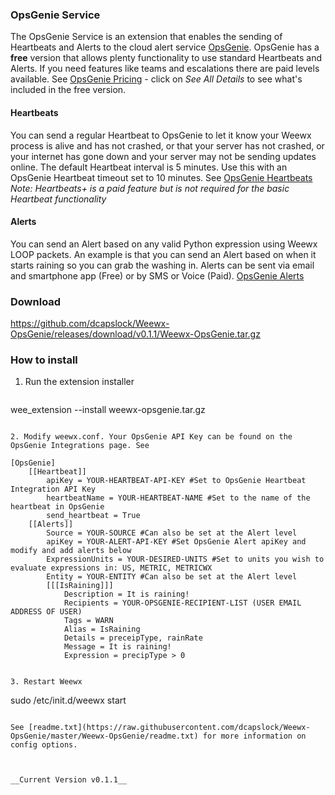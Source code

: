 ### OpsGenie Service

The OpsGenie Service is an extension that enables the sending of Heartbeats and Alerts to the cloud alert service [OpsGenie](https://www.opsgenie.com). OpsGenie has a __free__ version that allows plenty functionality to use standard Heartbeats and Alerts. If you need features like teams and escalations there are paid levels available. See [OpsGenie Pricing](https://www.opsgenie.com/pricing) - click on _See All Details_ to see what's included in the free version.

#### Heartbeats
You can send a regular Heartbeat to OpsGenie to let it know your Weewx process is alive and has not crashed, or that your server has not crashed, or your internet has gone down and your server may not be sending updates online. The default Heartbeat interval is 5 minutes. Use this with an OpsGenie Heartbeat timeout set to 10 minutes. See [OpsGenie Heartbeats](https://www.opsgenie.com/docs/miscellaneous/heartbeat-monitoring) _Note: Heartbeats+ is a paid feature but is not required for the basic Heartbeat functionality_

#### Alerts
You can send an Alert based on any valid Python expression using Weewx LOOP packets. An example is that you can send an Alert based on when it starts raining so you can grab the washing in. Alerts can be sent via email and smartphone app (Free) or by SMS or Voice (Paid). [OpsGenie Alerts](https://www.opsgenie.com/docs/getting-started/overview)

### Download
<https://github.com/dcapslock/Weewx-OpsGenie/releases/download/v0.1.1/Weewx-OpsGenie.tar.gz>

### How to install

1. Run the extension installer

   ```
wee_extension --install weewx-opsgenie.tar.gz
```

2. Modify weewx.conf. Your OpsGenie API Key can be found on the OpsGenie Integrations page. See

   ```
    [OpsGenie]
        [[Heartbeat]]
            apiKey = YOUR-HEARTBEAT-API-KEY #Set to OpsGenie Heartbeat Integration API Key
            heartbeatName = YOUR-HEARTBEAT-NAME #Set to the name of the heartbeat in OpsGenie
            send_heartbeat = True
        [[Alerts]]
            Source = YOUR-SOURCE #Can also be set at the Alert level
            apiKey = YOUR-ALERT-API-KEY #Set OpsGenie Alert apiKey and modify and add alerts below
            ExpressionUnits = YOUR-DESIRED-UNITS #Set to units you wish to evaluate expressions in: US, METRIC, METRICWX
            Entity = YOUR-ENTITY #Can also be set at the Alert level
            [[[IsRaining]]]
                Description = It is raining!
                Recipients = YOUR-OPSGENIE-RECIPIENT-LIST (USER EMAIL ADDRESS OF USER)
                Tags = WARN
                Alias = IsRaining
                Details = preceipType, rainRate
                Message = It is raining!
                Expression = precipType > 0
```

3. Restart Weewx

   ```
sudo /etc/init.d/weewx start
```

See [readme.txt](https://raw.githubusercontent.com/dcapslock/Weewx-OpsGenie/master/Weewx-OpsGenie/readme.txt) for more information on config options.



__Current Version v0.1.1__